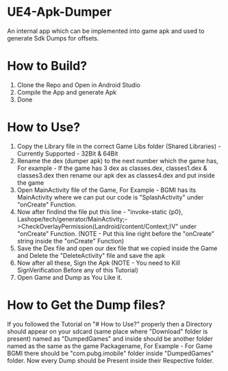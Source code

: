 # UE4-Apk-Dumper
An internal app which can be implemented into game apk and used to generate Sdk Dumps for offsets.

# How to Build?
1. Clone the Repo and Open in Android Studio
2. Compile the App and generate Apk
3. Done

# How to Use?
1. Copy the Library file in the correct Game Libs folder (Shared Libraries) - Currently Supported - 32Bit & 64Bit
2. Rename the dex (dumper apk) to the next number which the game has, For example - If the game has 3 dex as classes.dex, classes1.dex & classes3.dex then rename our apk dex as classes4.dex and put inside the game
3. Open MainActivity file of the Game, For Example - BGMI has its MainActivity where we can put our code is "SplashActivity" under "onCreate" Function.
4. Now after findind the file put this line - "invoke-static {p0}, Lashope/tech/generator/MainActivity;->CheckOverlayPermission(Landroid/content/Context;)V" under "onCreate" Function. (NOTE - Put this line right before the "onCreate" string inside the "onCreate" Function)
5. Save the Dex file and open our dex file that we copied inside the Game and Delete the "DeleteActivity" file and save the apk
6. Now after all these, Sign the Apk (NOTE - You need to Kill SignVerification Before any of this Tutorial)
7. Open Game and Dump as You Like it.

# How to Get the Dump files?
If you followed the Tutorial on "# How to Use?" properly then a Directory should appear on your sdcard (same place where "Download" folder is present) named as "DumpedGames" and inside should be another folder named as the same as the game Packagename, For Example - For Game BGMI there should be "com.pubg.imobile" folder inside "DumpedGames" folder. Now every Dump should be Present inside their Respective folder.
